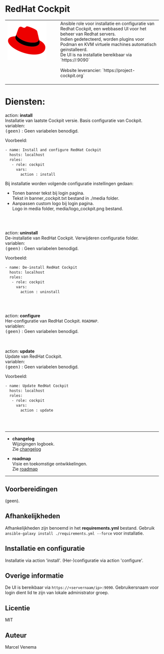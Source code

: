 # RedHat Cockpit

<table border="0">
  <tr>
    <td width="160px" valign="top"><img src="media/icon_cockpit.png" align="left" height="128" width="128" /></td>
    <td>Ansible role voor installatie en configuratie van Redhat Cockpit, een webbased UI voor het beheer van Redhat servers.<br/> 
        Indien gedetecteerd, worden plugins voor Podman en KVM virtuele machines automatisch geinstalleerd.<br/>
        De UI is na installatie bereikbaar via `https://<servernaam/ip>:9090`<br/>
        <br/>
        Website leverancier: `https://project-cockpit.org`<br/>
        <br/>
    </td>
  </tr>
</table>

# Diensten:


action: **install**<br/>
Installatie van laatste Cockpit versie. Basis configuratie van Cockpit.<br/>
variablen:<br/>
<kbd>(geen)</kbd> : Geen variabelen benodigd.<br/>

Voorbeeld:
```
- name: Install and configure RedHat Cockpit
  hosts: localhost
  roles:
   - role: cockpit
     vars:
       action : install
```
Bij installatie worden volgende configuratie instellingen gedaan:<br />
- Tonen banner tekst bij login pagina.<br />
  Tekst in banner_cockpit.txt bestand in ./media folder.<br/>
- Aanpassen custom logo bij login pagina.<br/>
  Logo in media folder, media/logo_cockpit.png bestand.<br/>
<br/>
<br/>


action: **uninstall**<br/>
De-installatie van RedHat Cockpit. Verwijderen configuratie folder.<br/>
variablen:<br/>
<kbd>(geen)</kbd> : Geen variabelen benodigd.<br/>

Voorbeeld:
```
- name: De-install RedHat Cockpit
  hosts: localhost
  roles:
   - role: cockpit
     vars:
       action : uninstall
```
<br/>
<br/>


action: **configure**<br/>
Her-configuratie van RedHat Cockpit. `ROADMAP`.<br/>
variablen:<br/>
<kbd>(geen)</kbd> : Geen variabelen benodigd.<br/>
<br/>
<br/>


action: **update**<br/>
Update van RedHat Cockpit.<br/>
variablen:<br/>
<kbd>(geen)</kbd> : Geen variabelen benodigd.<br/>

Voorbeeld:
```
- name: Update RedHat Cockpit
  hosts: localhost
  roles:
   - role: cockpit
     vars:
       action : update
```
<br/>
<br/>

***

- **changelog**<br/>
  Wijzigingen logboek.<br/>
  Zie [changelog](CHANGELOG.md)<br/>



- **roadmap**<br/>
  Visie en toekomstige ontwikkelingen.<br/>
  Zie [roadmap](ROADMAP.md)<br/>

***

## Voorbereidingen
(geen).<br/>


## Afhankelijkheden
Afhankelijkheden zijn benoemd in het **requirements.yml** bestand. Gebruik `ansible-galaxy install ./requirements.yml --force` voor installatie.<br/>


## Installatie en configuratie
Installatie via action 'install'. (Her-)configuratie via action 'configure'.<br/>


## Overige informatie
De UI is bereikbaar via `https://<servernaam/ip>:9090`. Gebruikersnaam voor login dient lid te zijn van lokale administrator groep. 


## Licentie
MIT


## Auteur
Marcel Venema
